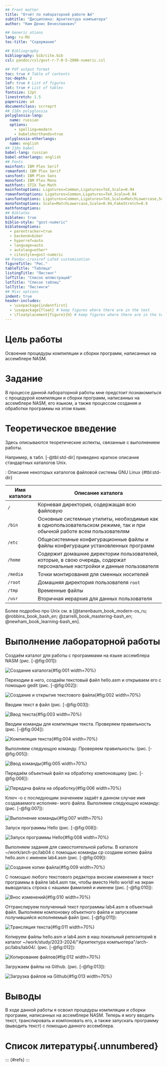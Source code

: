 ```yaml
---
## Front matter
title: "Отчёт по лабораторной работе №4"
subtitle: "Дисциплина: Архитектура компьютера"
author: "Ким Денис Вячеславович"

## Generic otions
lang: ru-RU
toc-title: "Содержание"

## Bibliography
bibliography: bib/cite.bib
csl: pandoc/csl/gost-r-7-0-5-2008-numeric.csl

## Pdf output format
toc: true # Table of contents
toc-depth: 2
lof: true # List of figures
lot: true # List of tables
fontsize: 12pt
linestretch: 1.5
papersize: a4
documentclass: scrreprt
## I18n polyglossia
polyglossia-lang:
  name: russian
  options:
	- spelling=modern
	- babelshorthands=true
polyglossia-otherlangs:
  name: english
## I18n babel
babel-lang: russian
babel-otherlangs: english
## Fonts
mainfont: IBM Plex Serif
romanfont: IBM Plex Serif
sansfont: IBM Plex Sans
monofont: IBM Plex Mono
mathfont: STIX Two Math
mainfontoptions: Ligatures=Common,Ligatures=TeX,Scale=0.94
romanfontoptions: Ligatures=Common,Ligatures=TeX,Scale=0.94
sansfontoptions: Ligatures=Common,Ligatures=TeX,Scale=MatchLowercase,Scale=0.94
monofontoptions: Scale=MatchLowercase,Scale=0.94,FakeStretch=0.9
mathfontoptions:
## Biblatex
biblatex: true
biblio-style: "gost-numeric"
biblatexoptions:
  - parentracker=true
  - backend=biber
  - hyperref=auto
  - language=auto
  - autolang=other*
  - citestyle=gost-numeric
## Pandoc-crossref LaTeX customization
figureTitle: "Рис."
tableTitle: "Таблица"
listingTitle: "Листинг"
lofTitle: "Список иллюстраций"
lotTitle: "Список таблиц"
lolTitle: "Листинги"
## Misc options
indent: true
header-includes:
  - \usepackage{indentfirst}
  - \usepackage{float} # keep figures where there are in the text
  - \floatplacement{figure}{H} # keep figures where there are in the text
---
```


# Цель работы

Освоение процедуры компиляции и сборки программ, написанных на ассемблере NASM.

# Задание

В процессе данной лабораторной работы мне предстоит познакомиться с процедурой компиляции и сборки программ, написанных на ассемблере NASM, его языком, а также процессом создания и обработки программы на этом языке.

# Теоретическое введение

Здесь описываются теоретические аспекты, связанные с выполнением работы.

Например, в табл. [-@tbl:std-dir] приведено краткое описание стандартных каталогов Unix.

: Описание некоторых каталогов файловой системы GNU Linux {#tbl:std-dir}

| Имя каталога | Описание каталога                                                                                                          |
|--------------|----------------------------------------------------------------------------------------------------------------------------|
| `/`          | Корневая директория, содержащая всю файловую                                                                               |
| `/bin `      | Основные системные утилиты, необходимые как в однопользовательском режиме, так и при обычной работе всем пользователям     |
| `/etc`       | Общесистемные конфигурационные файлы и файлы конфигурации установленных программ                                           |
| `/home`      | Содержит домашние директории пользователей, которые, в свою очередь, содержат персональные настройки и данные пользователя |
| `/media`     | Точки монтирования для сменных носителей                                                                                   |
| `/root`      | Домашняя директория пользователя  `root`                                                                                   |
| `/tmp`       | Временные файлы                                                                                                            |
| `/usr`       | Вторичная иерархия для данных пользователя                                                                                 |

Более подробно про Unix см. в [@tanenbaum_book_modern-os_ru; @robbins_book_bash_en; @zarrelli_book_mastering-bash_en; @newham_book_learning-bash_en].

# Выполнение лабораторной работы

Создаём каталог для работы с программами на языке ассемблера NASM (рис. [-@fig:001]):

![Создание каталога](image/1.jpg){#fig:001 width=70%}

Переходим в него, создаём текстовый файл hello.asm и открываем его с помощью gedit (рис. [-@fig:002]):

![Создание и открытие текстового файла](image/2.jpg){#fig:002 width=70%}

Вводим текст в файл (рис. [-@fig:003]):

![Ввод текста](image/3.jpg){#fig:003 width=70%}

Вводим команды для компиляции текста. Проверяем правильность (рис. [-@fig:004]):

![Компиляция текста](image/4.jpg){#fig:004 width=70%}

Выполняем следующую команду. Проверяем правильность: (рис. [-@fig:005]):

![Ввод команды](image/5.jpg){#fig:005 width=70%}

Передаём объектный файл на обработку компоновщику (рис. [-@fig:006]):

![Передача файла на обработку](image/6.jpg){#fig:006 width=70%}

Ключ -o с последующим значением задаёт в данном случае имя создаваемого исполняе-
мого файла. Выполняем следующую команду: (рис. [-@fig:007]):

![Выполнение команды](image/7.jpg){#fig:007 width=70%}

Запуск программы Hello (рис. [-@fig:008]):

![Запуск программы Hello](image/8.jpg){#fig:008 width=70%}

Выполняем задания для самостоятельной работы. В каталоге ~/work/arch-pc/lab04 с помощью команды cp создаем копию файла hello.asm с именем lab4.asm (рис. [-@fig:009]):

![Создание копии файла](image/9.jpg){#fig:009 width=70%}

С помощью любого текстового редактора вносим изменения в текст программы в файле lab4.asm так, чтобы вместо Hello world! на экран выводилась строка с нашими фамилией и именем (рис. [-@fig:010]):

![Внос изменений](image/10.jpg){#fig:010 width=70%}

Оттранслируем полученный текст программы lab4.asm в объектный файл. Выполняем компоновку объектного файла и запускаем получившийся исполняемый файл (рис. [-@fig:011]):

![Трансляция текста](image/11.jpg){#fig:011 width=70%}

Копируем файлы hello.asm и lab4.asm в наш локальный репозиторий в каталог ~/work/study/2023-2024/"Архитектура компьютера"/arch-pc/labs/lab04/. (рис. [-@fig:012]):

![Копирование файлов](image/12.jpg){#fig:012 width=70%}

Загружаем файлы на Github. (рис. [-@fig:013]):

![Загрузка файлов на Github](image/13.jpg){#fig:013 width=70%}

# Выводы

В ходе данной работы я освоил процедуры компиляции и сборки программ, написанных на ассемблере NASM. Теперь я могу вводить текст, транслировать и компоновать его, а также запускать программу (выводить текст) с помощью данного ассемблера.

# Список литературы{.unnumbered}

::: {#refs}
:::
